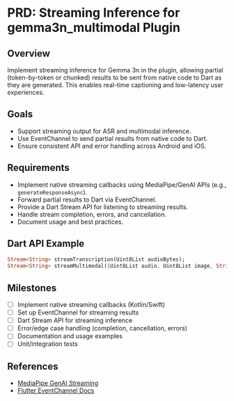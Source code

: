 # PRD: Streaming Inference for gemma3n_multimodal Plugin

## Overview
Implement streaming inference for Gemma 3n in the plugin, allowing partial (token-by-token or chunked) results to be sent from native code to Dart as they are generated. This enables real-time captioning and low-latency user experiences.

## Goals
- Support streaming output for ASR and multimodal inference.
- Use EventChannel to send partial results from native code to Dart.
- Ensure consistent API and error handling across Android and iOS.

## Requirements
- Implement native streaming callbacks using MediaPipe/GenAI APIs (e.g., `generateResponseAsync`).
- Forward partial results to Dart via EventChannel.
- Provide a Dart Stream API for listening to streaming results.
- Handle stream completion, errors, and cancellation.
- Document usage and best practices.

## Dart API Example
```dart
Stream<String> streamTranscription(Uint8List audioBytes);
Stream<String> streamMultimodal({Uint8List audio, Uint8List image, String text});
```

## Milestones
- [ ] Implement native streaming callbacks (Kotlin/Swift)
- [ ] Set up EventChannel for streaming results
- [ ] Dart Stream API for streaming inference
- [ ] Error/edge case handling (completion, cancellation, errors)
- [ ] Documentation and usage examples
- [ ] Unit/integration tests

## References
- [MediaPipe GenAI Streaming](https://ai.google.dev/edge/mediapipe/solutions/genai/llm_inference)
- [Flutter EventChannel Docs](https://docs.flutter.dev/platform-integration/platform-channels#event-channels) 